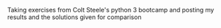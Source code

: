 Taking exercises from Colt Steele's python 3 bootcamp and posting my results and the solutions given for comparison
